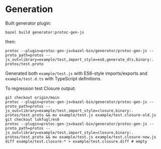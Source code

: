 # Generation

Built generator plugin:

`bazel build generator:protoc-gen-js`

then:

`protoc --plugin=protoc-gen-js=bazel-bin/generator/protoc-gen-js --proto_path=protos --js_out=library=example/test,import_style=es6,generate_dts,binary:. protos/test.proto`

Generated both `example/test.js` with ES6-style imports/exports and `example/test.d.ts` with TypeScript definitions.

To regression test Closure output:

```
git checkout origin/main
protoc --plugin=protoc-gen-js=bazel-bin/generator/protoc-gen-js --proto_path=protos --js_out=library=example/test,import_style=closure,binary:. protos/test.proto && mv example/test.js example/test.closure-old.js
git checkout lukfugl/es6
protoc --plugin=protoc-gen-js=bazel-bin/generator/protoc-gen-js --proto_path=protos --js_out=library=example/test,import_style=closure,binary:. protos/test.proto && mv example/test.js example/test.closure-new.js
diff example/test.closure-* > example/test.closure.diff # empty
```